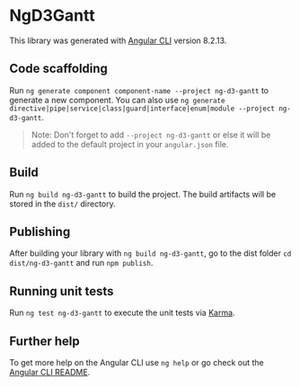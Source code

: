# NgD3Gantt

This library was generated with [Angular CLI](https://github.com/angular/angular-cli) version 8.2.13.

## Code scaffolding

Run `ng generate component component-name --project ng-d3-gantt` to generate a new component. You can also use `ng generate directive|pipe|service|class|guard|interface|enum|module --project ng-d3-gantt`.
> Note: Don't forget to add `--project ng-d3-gantt` or else it will be added to the default project in your `angular.json` file. 

## Build

Run `ng build ng-d3-gantt` to build the project. The build artifacts will be stored in the `dist/` directory.

## Publishing

After building your library with `ng build ng-d3-gantt`, go to the dist folder `cd dist/ng-d3-gantt` and run `npm publish`.

## Running unit tests

Run `ng test ng-d3-gantt` to execute the unit tests via [Karma](https://karma-runner.github.io).

## Further help

To get more help on the Angular CLI use `ng help` or go check out the [Angular CLI README](https://github.com/angular/angular-cli/blob/master/README.md).
